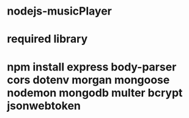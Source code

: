 # nodejs-musicPlayer

# required library
# npm install express body-parser cors dotenv morgan mongoose nodemon mongodb multer bcrypt jsonwebtoken
